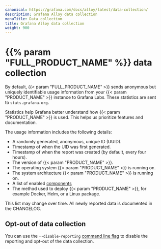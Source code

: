 ```yaml
---
canonical: https://grafana.com/docs/alloy/latest/data-collection/
description: Grafana Alloy data collection
menuTitle: Data collection
title: Grafana Alloy data collection
weight: 900
---
```


# {{% param "FULL_PRODUCT_NAME" %}} data collection

By default, {{< param "FULL_PRODUCT_NAME" >}} sends anonymous but uniquely identifiable usage information from your {{< param "PRODUCT_NAME" >}} instance to Grafana Labs.
These statistics are sent to `stats.grafana.org`.

Statistics help Grafana better understand how {{< param "PRODUCT_NAME" >}} is used. This helps us prioritize features and documentation.

The usage information includes the following details:

* A randomly generated, anonymous, unique ID (UUID).
* Timestamp of when the UID was first generated.
* Timestamp of when the report was created (by default, every four hours).
* The version of {{< param "PRODUCT_NAME" >}}.
* The operating system {{< param "PRODUCT_NAME" >}} is running on.
* The system architecture {{< param "PRODUCT_NAME" >}} is running on.
* A list of enabled [components][]
* The method used to deploy {{< param "PRODUCT_NAME" >}}, for example Docker, Helm, or a Linux package.

This list may change over time.
All newly reported data is documented in the CHANGELOG.

## Opt-out of data collection

You can use the `--disable-reporting` [command line flag][] to disable the reporting and opt-out of the data collection.

[components]: ../get-started/components/
[command line flag]: ../reference/cli/run/
